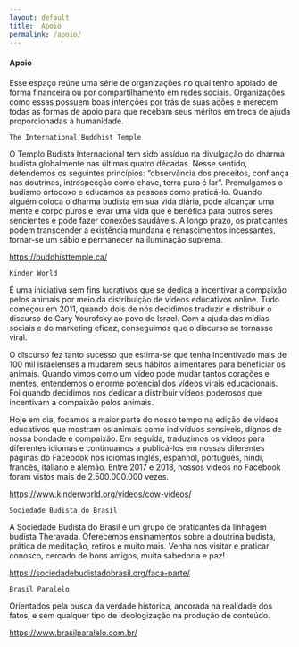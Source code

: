 ```yaml
---
layout: default
title:  Apoio
permalink: /apoio/
---
```


#### Apoio

Esse espaço reúne uma série de organizações no qual tenho apoiado de forma financeira ou por compartilhamento em redes sociais.
Organizações como essas possuem boas intenções por trás de suas ações e merecem todas as formas de apoio para que recebam seus méritos em troca de ajuda proporcionadas à humanidade.

`The International Buddhist Temple`

O Templo Budista Internacional tem sido assíduo na divulgação do dharma budista globalmente nas últimas quatro décadas. Nesse sentido, defendemos os seguintes princípios: “observância dos preceitos, confiança nas doutrinas, introspecção como chave, terra pura é lar”. Promulgamos o budismo ortodoxo e educamos as pessoas como praticá-lo. Quando alguém coloca o dharma budista em sua vida diária, pode alcançar uma mente e corpo puros e levar uma vida que é benéfica para outros seres sencientes e pode fazer conexões saudáveis. A longo prazo, os praticantes podem transcender a existência mundana e renascimentos incessantes, tornar-se um sábio e permanecer na iluminação suprema.

<a href="https://buddhisttemple.ca/" target="_blank">https://buddhisttemple.ca/</a>

`Kinder World`

É uma iniciativa sem fins lucrativos que se dedica a incentivar a compaixão pelos animais por meio da distribuição de vídeos educativos online. Tudo começou em 2011, quando dois de nós decidimos traduzir e distribuir o discurso de Gary Yourofsky ao povo de Israel. Com a ajuda das mídias sociais e do marketing eficaz, conseguimos que o discurso se tornasse viral.

O discurso fez tanto sucesso que estima-se que tenha incentivado mais de 100 mil israelenses a mudarem seus hábitos alimentares para beneficiar os animais. Quando vimos como um vídeo pode mudar tantos corações e mentes, entendemos o enorme potencial dos vídeos virais educacionais. Foi quando decidimos nos dedicar a distribuir vídeos poderosos que incentivam a compaixão pelos animais.

Hoje em dia, focamos a maior parte do nosso tempo na edição de vídeos educativos que mostram os animais como indivíduos sensíveis, dignos de nossa bondade e compaixão. Em seguida, traduzimos os vídeos para diferentes idiomas e continuamos a publicá-los em nossas diferentes páginas do Facebook nos idiomas inglês, espanhol, português, hindi, francês, italiano e alemão. Entre 2017 e 2018, nossos vídeos no Facebook foram vistos mais de 2.500.000.000 vezes.

<a href="https://www.kinderworld.org/videos/cow-videos/" target="_blank">https://www.kinderworld.org/videos/cow-videos/</a>

`Sociedade Budista do Brasil`

A Sociedade Budista do Brasil é um grupo de praticantes da linhagem budista Theravada. Oferecemos ensinamentos sobre a doutrina budista, prática de meditação, retiros e muito mais. Venha nos visitar e praticar conosco, cercado de bons amigos, muita sabedoria e paz!

<a href="https://sociedadebudistadobrasil.org/faca-parte/" target="_blank">https://sociedadebudistadobrasil.org/faca-parte/</a>


`Brasil Paralelo`

Orientados pela busca da verdade histórica, ancorada na realidade dos fatos, e sem qualquer tipo de ideologização na produção de conteúdo.

<a href="https://www.brasilparalelo.com.br/" target="_blank">https://www.brasilparalelo.com.br/</a>